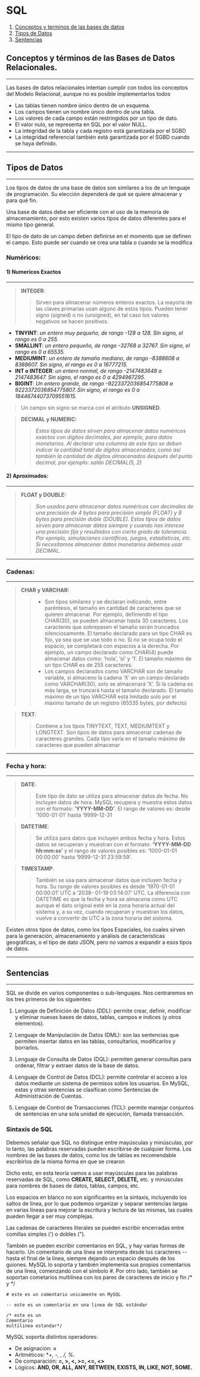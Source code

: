 # SQL
1. [Conceptos y terminos de las bases de datos](#conceptos-y-términos-de-las-bases-de-datos-relacionales)
2. [Tipos de Datos](#tipos-de-datos)
3. [Sentencias](#sentencias)

## **Conceptos y términos de las Bases de Datos Relacionales.**

___

Las bases de datos relacionales intentan cumplir con todos los conceptos del Modelo Relacional, aunque no es
posible implementarlos todos
 
- Las tablas tienen nombre único dentro de un esquema.
- Los campos tienen un nombre único dentro de una tabla.
- Los valores de cada campo están restringidos por un tipo de dato.
- El valor nulo, se representa en SQL por el valor NULL.
- La integridad de la tabla y cada registro está garantizada por el SGBD
- La integridad referencial también está garantizada por el SGBD cuando se haya definido.

___
## **Tipos de Datos**
___
Los tipos de datos de una base de datos son similares a los de un lenguaje de programación. Su elección
dependerá de qué se quiere almacenar y para qué fin.

Una base de datos debe ser eficiente con el uso de la memoria de almacenamiento, por esto existen varios tipos
de datos diferentes para el mismo tipo general.

El tipo de dato de un campo deben definirse en el momento que se definen el campo. Esto puede ser cuando se
crea una tabla o cuando se la modifica

### **Numéricos:**
#### **1) Numericos Exactos**
___
> **INTEGER**: 
>>Sirven para almacenar números enteros exactos. La mayoría de las claves primarias usan alguno de estos
tipos. Pueden tener signo (signed) o no (unsigned), en tal caso los valores negativos se hacen positivos.

- **TINYINT**: *un entero muy pequeño, de rango -128 a 128. Sin signo, el rango es 0 a 255.*
-  **SMALLINT**: *un entero pequeño, de rango -32768 a 32767. Sin signo, el rango es 0 a 65535.*
-  **MEDIUMINT**: *un entero de tamaño mediano, de rango -8388608 a 8388607. Sin signo, el rango es 0 a 16777215.*
-  **INT o INTEGER**: *un entero normal, de rango -2147483648 a 2147483647. Sin signo, el rango es 0 a
4294967295.*
-  **BIGINT**: *Un entero grande, de rango -9223372036854775808 a 9223372036854775807. Sin signo, el rango es
0 a 18446744073709551615.*

> Un campo sin signo se marca con el atributo **UNSIGNED**.

> **DECIMAL y NUMERIC:** 
>>*Estos tipos de datos sirven para almacenar datos 
numéricos exactos con dígitos decimales, por ejemplo, para datos 
monetarios. Al declarar una columna de este tipo se deben indicar la 
cantidad total de dígitos almacenados, como así también la cantidad 
de dígitos almacenados después del punto decimal, por ejemplo: 
saldo DECIMAL(5, 2)*

#### **2) Aproximados:**
___
> **FLOAT y DOUBLE:** 
>>*Son usados para almacenar datos numéricos con 
decimales de una precisión de 4 bytes para precisión simple (FLOAT) 
y 8 bytes para precisión doble (DOUBLE). Estos tipos de datos sirven 
para almacenar datos siempre y cuando nos interese una precisión fija 
y resultados con cierto grado de tolerancia. Por ejemplo, simulaciones 
científicas, juegos, estadísticas, etc. Si necesitamos almacenar datos 
monetarios debemos usar DECIMAL.*

___

### **Cadenas:**
___
> **CHAR y VARCHAR:** 
>> - Son tipos similares y se declaran indicando, entre 
paréntesis, el tamaño en cantidad de caracteres que se quieren almacenar. 
Por ejemplo, definiendo el tipo CHAR(30), se pueden almacenar hasta 30 
caracteres. Los caracteres que sobrepasen el tamaño serán truncados 
silenciosamente. El tamaño declarado para un tipo CHAR es fijo, ya sea que se 
use todo o no. Si no se ocupa todo el espacio, se completará con espacios a 
la derecha. Por ejemplo, un campo declarado como CHAR(4) puede 
almacenar datos como: ‘hola’, ‘si’ y ‘1’. El tamaño máximo de un tipo CHAR
es de 255 caracteres. 
>>- Los campos declarados como VARCHAR son de tamaño variable, si almaceno 
la cadena ‘X’ en un campo declarado como VARCHAR(30), solo se 
almacenará ‘X’. Si la cadena es más larga, se truncará hasta el tamaño 
declarado. El tamaño máximo de un tipo VARCHAR está limitado solo por el 
máximo tamaño de un registro (65535 bytes, por defecto)

> **TEXT**: 
>> Contiene a los tipos TINYTEXT, TEXT, MEDIUMTEXT y LONGTEXT. Son 
tipos de datos para almacenar cadenas de caracteres grandes. Cada tipo varía 
en el tamaño máximo de caracteres que pueden almacenar

___
### **Fecha y hora:**
___
>**DATE**: 
>> Este tipo de dato se utiliza para almacenar datos de fecha. No incluyen 
datos de hora. MySQL recupera y muestra estos datos con el formato: **‘YYYY-MM-DD’**. El rango de valores es: desde ‘1000-01-01’ hasta ‘9999-12-31

> **DATETIME**: 
>> Se utiliza para datos que incluyen ambos fecha y hora. Estos datos 
se recuperan y muestran con el formato: **‘YYYY-MM-DD hh:mm:ss’** y el rango 
de valores posibles es: ‘1000-01-01 00:00:00’ hasta ‘9999-12-31 
23:59:59’.

> **TIMESTAMP**: 
>> También se usa para almacenar datos que incluyen fecha y hora. 
Su rango de valores posibles es desde ‘1970-01-01 00:00:01’ UTC a ‘2038-
01-19 03:14:07’ UTC. La diferencia con DATETIME es que la fecha y hora se 
almacena como UTC aunque el dato original esté en la zona horaria actual 
del sistema y, a su vez, cuando recuperan y muestran los datos, vuelve a 
convertir de UTC a la zona horaria del sistema.

Existen otros tipos de datos, como los tipos Espaciales, los cuales sirven para la generación, 
almacenamiento y análisis de características geográficas, o el tipo de dato JSON, pero no vamos a expandir a esos tipos de datos.
___
## **Sentencias**
___
SQL se divide en varios componentes o sub-lenguajes. Nos centraremos en los tres primeros 
de los siguientes:

1. Lenguaje de Definición de Datos (DDL): permite crear, definir, modificar y eliminar 
nuevas bases de datos, tablas, campos e índices (y otros elementos).

2. Lenguaje de Manipulación de Datos (DML): son las sentencias que permiten insertar 
datos en las tablas, consultarlos, modificarlos y borrarlos.

3. Lenguaje de Consulta de Datos (DQL): permiten generar consultas para ordenar, 
filtrar y extraer datos de la base de datos.

4. Lenguaje de Control de Datos (DCL): permite controlar el acceso a los datos 
mediante un sistema de permisos sobre los usuarios. En MySQL, estas y otras 
sentencias se clasifican como Sentencias de Administración de Cuentas.

5. Lenguaje de Control de Transacciones (TCL): permite manejar conjuntos de 
sentencias en una sola unidad de ejecución, llamada transacción.

### **Sintaxis de SQL**

Debemos señalar que SQL no distingue entre mayúsculas y minúsculas, por lo tanto, las 
palabras reservadas pueden escribirse de cualquier forma. Los nombres de las bases de 
datos, como los de tablas es recomendable escribirlos de la misma forma en que se crearon

Dicho esto, en esta teoría vamos a usar mayúsculas para las palabras reservadas de SQL, 
como **CREATE, SELECT, DELETE,** etc. y minúsculas para nombres de bases de datos, tablas, 
campos, etc.

Los espacios en blanco no son significantes en la sintaxis, incluyendo los saltos de línea, por 
lo que podemos organizar y separar sentencias largas en varias líneas para mejorar la 
escritura y lectura de las mismas, las cuales pueden llegar a ser muy complejas.

Las cadenas de caracteres literales se pueden escribir encerradas entre comillas simples (') 
o dobles (").

También se pueden escribir comentarios en SQL, y hay varias formas de hacerlo. Un 
comentario de una línea se interpreta desde los caracteres -- hasta el final de la línea, 
siempre dejando un espacio después de los guiones. MySQL lo soporta y también 
implementa sus propios comentarios de una línea, comenzando con el símbolo #.
Por otro lado, también se soportan cometarios multilínea con los pares de caracteres de 
inicio y fin /* y */

```
# este es un comentario unicamente en MySQL

-- este es un comentario en una linea de SQL estándar

/* este es un
Comentario
multilinea estandar*/
```

MySQL soporta distintos operadores: 

- De asignación: **=**
- Aritméticos: **+, -, *, /, %.**
- De comparación: **=, >, <, >=, <=, <>**
- Lógicos: **AND, OR, ALL, ANY, BETWEEN, EXISTS, IN, LIKE, NOT, SOME.**